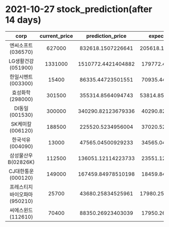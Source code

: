 # 2021-10-27 stock_prediction(after 14 days)

|   corp   |   current_price   |   prediction_price   |   expected_profit   |
|:--------:|:-----------------:|:--------------------:|:-------------------:|
|엔씨소프트(036570)|627000|832618.1507226641|205618.15072266408|
|LG생활건강(051900)|1331000|1510772.4421404882|179772.4421404882|
|한일시멘트(003300)|15400|86335.44723501551|70935.44723501551|
|효성화학(298000)|301500|355314.8564094743|53814.856409474276|
|DI동일(001530)|300000|340290.82123679336|40290.82123679336|
|SK케미칼(006120)|188500|225520.5234956004|37020.52349560041|
|한국석유(004090)|13000|47565.04500929233|34565.04500929233|
|삼성물산우B(02826K)|112500|136051.12114223733|23551.12114223733|
|CJ대한통운(000120)|149000|167459.84978510198|18459.84978510198|
|프레스티지바이오파마(950210)|25700|43680.25834525961|17980.258345259608|
|씨에스윈드(112610)|70400|88350.26923403039|17950.26923403039|
